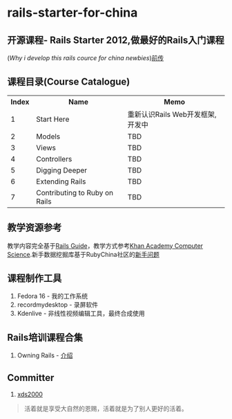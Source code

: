 rails-starter-for-china
================================
开源课程- Rails Starter 2012,做最好的Rails入门课程
--------------------------------------------------

(*Why i develop this rails cource for china
newbies*)[前传](http://xiaods.github.com/rails-starter-for-china/)

课程目录(Course Catalogue)
---------------------------

<table>
<tr>
<th>Index</th><th>Name</th><th>Memo</th>
</tr>
<tr>
<td>1</td><td>Start Here</td><td>重新认识Rails Web开发框架,开发中</td>
</tr>
<tr>
<td>2</td><td>Models</td><td>TBD</td>
</tr><tr>
<td>3</td><td>Views</td><td>TBD</td>
</tr><tr>
<td>4</td><td>Controllers</td><td>TBD</td>
</tr><tr>
<td>5</td><td>Digging Deeper</td><td>TBD</td>
</tr><tr>
<td>6</td><td>Extending Rails</td><td>TBD</td>
</tr><tr>
<td>7</td><td>Contributing to Ruby on Rails</td><td>TBD</td>
</tr>
</table>

教学资源参考
-------------------

教学内容完全基于[Rails Guide](http://guides.rubyonrails.org)，教学方式参考[Khan Academy Computer Science](http://www.khanacademy.org/cs).新手数据挖掘库基于RubyChina社区的[新手问题](http://ruby-china.org/topics/node52)

课程制作工具
------------------
1. Fedora 16 - 我的工作系统
2. recordmydesktop - 录屏软件
3. Kdenlive - 非线性视频编辑工具，最终合成使用

Rails培训课程合集
------------------

1. Owning Rails - [介绍](http://wp.xdite.net/?p=2407)

Committer
-----------------
1. [xds2000](http://ruby-china.org/xds2000)


> 活着就是享受大自然的恩赐，活着就是为了别人更好的活着。
